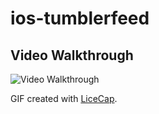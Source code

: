 # ios-tumblerfeed

## Video Walkthrough 
<img src='https://github.com/plushysmurf3/ios-tumblerfeed/blob/master/tumblerFeed/tumblrfeed_licecap.gif' title='Video Walkthrough' width='' alt='Video Walkthrough' />

GIF created with [LiceCap](http://www.cockos.com/licecap/).
